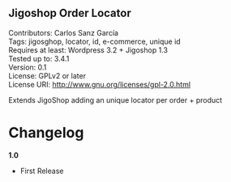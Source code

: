 Jigoshop Order Locator
----------------------

Contributors: Carlos Sanz García  
Tags: jigosghop, locator, id, e-commerce, unique id  
Requires at least: Wordpress 3.2 + Jigoshop 1.3  
Tested up to: 3.4.1  
Version: 0.1  
License: GPLv2 or later  
License URI: http://www.gnu.org/licenses/gpl-2.0.html  

Extends JigoShop adding an unique locator per order + product

Changelog
=========

**1.0**  

* First Release